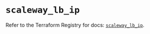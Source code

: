 # `scaleway_lb_ip`

Refer to the Terraform Registry for docs: [`scaleway_lb_ip`](https://registry.terraform.io/providers/scaleway/scaleway/2.49.0/docs/resources/lb_ip).
